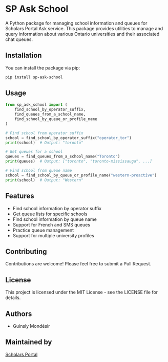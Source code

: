 # SP Ask School

A Python package for managing school information and queues for Scholars Portal Ask service. This package provides utilities to manage and query information about various Ontario universities and their associated chat queues.

## Installation

You can install the package via pip:

```bash
pip install sp-ask-school
```

## Usage

```python
from sp_ask_school import (
    find_school_by_operator_suffix,
    find_queues_from_a_school_name,
    find_school_by_queue_or_profile_name
)

# Find school from operator suffix
school = find_school_by_operator_suffix("operator_tor")
print(school)  # Output: "toronto"

# Get queues for a school
queues = find_queues_from_a_school_name("Toronto")
print(queues)  # Output: ["toronto", "toronto-mississauga", ...]

# Find school from queue name
school = find_school_by_queue_or_profile_name("western-proactive")
print(school)  # Output: "Western"
```

## Features

- Find school information by operator suffix
- Get queue lists for specific schools
- Find school information by queue name
- Support for French and SMS queues
- Practice queue management
- Support for multiple university profiles

## Contributing

Contributions are welcome! Please feel free to submit a Pull Request.

## License

This project is licensed under the MIT License - see the LICENSE file for details.

## Authors

- Guinsly Mondésir

## Maintained by

[Scholars Portal](https://scholarsportal.info/)